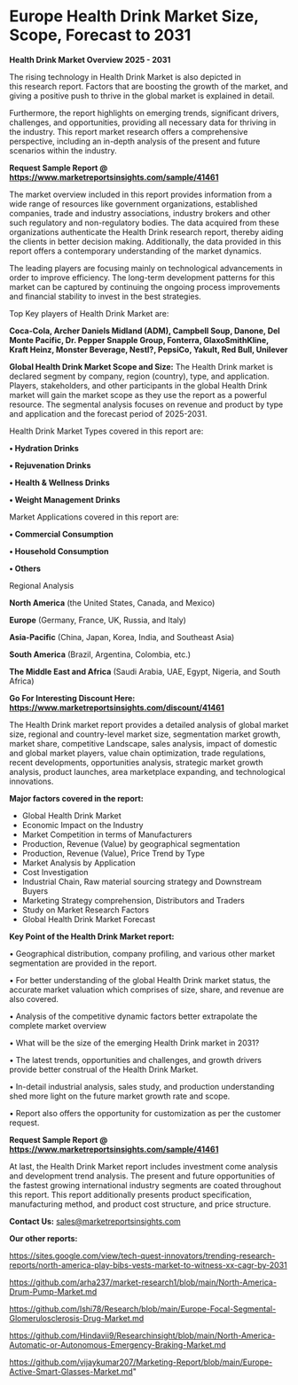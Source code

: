 # Europe Health Drink Market Size, Scope, Forecast to 2031

<Strong> Health Drink Market Overview 2025 - 2031</strong>

The rising technology in Health Drink Market is also depicted in this research report. Factors that are boosting the growth of the market, and giving a positive push to thrive in the global market is explained in detail.

Furthermore, the report highlights on emerging trends, significant drivers, challenges, and opportunities, providing all necessary data for thriving in the industry. This report market research offers a comprehensive perspective, including an in-depth analysis of the present and future scenarios within the industry.

<strong>Request Sample Report @ <a href=https://www.marketreportsinsights.com/sample/41461>https://www.marketreportsinsights.com/sample/41461</a></strong>

The market overview included in this report provides information from a wide range of resources like government organizations, established companies, trade and industry associations, industry brokers and other such regulatory and non-regulatory bodies. The data acquired from these organizations authenticate the Health Drink research report, thereby aiding the clients in better decision making. Additionally, the data provided in this report offers a contemporary understanding of the market dynamics.

The leading players are focusing mainly on technological advancements in order to improve efficiency. The long-term development patterns for this market can be captured by continuing the ongoing process improvements and financial stability to invest in the best strategies.

Top Key players of Health Drink Market are:

<strong>Coca-Cola, Archer Daniels Midland (ADM), Campbell Soup, Danone, Del Monte Pacific, Dr. Pepper Snapple Group, Fonterra, GlaxoSmithKline, Kraft Heinz, Monster Beverage, Nestl?, PepsiCo, Yakult, Red Bull, Unilever</strong>

<strong><b>Global Health Drink Market Scope and Size:</b></strong>
The Health Drink market is declared segment by company, region (country), type, and application. Players, stakeholders, and other participants in the global Health Drink market will gain the market scope as they use the report as a powerful resource. The segmental analysis focuses on revenue and product by type and application and the forecast period of 2025-2031.

Health Drink Market Types covered in this report are:

<strong>•  Hydration Drinks

•  Rejuvenation Drinks

•  Health & Wellness Drinks

•  Weight Management Drinks</strong>

Market Applications covered in this report are:

<strong>•  Commercial Consumption

•  Household Consumption

•  Others</strong> 

Regional Analysis

<strong>North America</strong> (the United States, Canada, and Mexico)

<strong>Europe</strong> (Germany, France, UK, Russia, and Italy)

<strong>Asia-Pacific</strong> (China, Japan, Korea, India, and Southeast Asia)

<strong>South America</strong> (Brazil, Argentina, Colombia, etc.)

<strong>The Middle East and Africa</strong> (Saudi Arabia, UAE, Egypt, Nigeria, and South Africa)

<strong>Go For Interesting Discount Here: <a href=https://www.marketreportsinsights.com/discount/41461>https://www.marketreportsinsights.com/discount/41461</a></strong>

The Health Drink market report provides a detailed analysis of global market size, regional and country-level market size, segmentation market growth, market share, competitive Landscape, sales analysis, impact of domestic and global market players, value chain optimization, trade regulations, recent developments, opportunities analysis, strategic market growth analysis, product launches, area marketplace expanding, and technological innovations.

<strong><b>Major factors covered in the report:</b></strong>
<ul>
  <li>Global Health Drink Market </li>
  <li>Economic Impact on the Industry</li>
  <li>Market Competition in terms of Manufacturers</li>
  <li>Production, Revenue (Value) by geographical segmentation</li>
  <li>Production, Revenue (Value), Price Trend by Type</li>
  <li>Market Analysis by Application</li>
  <li>Cost Investigation</li>
  <li>Industrial Chain, Raw material sourcing strategy and Downstream Buyers</li>
  <li>Marketing Strategy comprehension, Distributors and Traders</li>
  <li>Study on Market Research Factors</li>
  <li>Global Health Drink Market Forecast</li>
</ul>

<strong><b>Key Point of the Health Drink Market report:</b></strong>

• Geographical distribution, company profiling, and various other market segmentation are provided in the report.

• For better understanding of the global Health Drink market status, the accurate market valuation which comprises of size, share, and revenue are also covered.

• Analysis of the competitive dynamic factors better extrapolate the complete market overview

• What will be the size of the emerging Health Drink market in 2031?

• The latest trends, opportunities and challenges, and growth drivers provide better construal of the Health Drink Market.

• In-detail industrial analysis, sales study, and production understanding shed more light on the future market growth rate and scope.

• Report also offers the opportunity for customization as per the customer request.

<strong>Request Sample Report @ <a href=https://www.marketreportsinsights.com/sample/41461>https://www.marketreportsinsights.com/sample/41461</a></strong>

At last, the Health Drink Market report includes investment come analysis and development trend analysis. The present and future opportunities of the fastest growing international industry segments are coated throughout this report. This report additionally presents product specification, manufacturing method, and product cost structure, and price structure.

<strong>Contact Us:</strong>
sales@marketreportsinsights.com

<strong>Our other reports:</strong>

<a href=https://sites.google.com/view/tech-quest-innovators/trending-research-reports/north-america-play-bibs-vests-market-to-witness-xx-cagr-by-2031>https://sites.google.com/view/tech-quest-innovators/trending-research-reports/north-america-play-bibs-vests-market-to-witness-xx-cagr-by-2031</a>

<a href=https://github.com/arha237/market-research1/blob/main/North-America-Drum-Pump-Market.md>https://github.com/arha237/market-research1/blob/main/North-America-Drum-Pump-Market.md</a>

<a href=https://github.com/Ishi78/Research/blob/main/Europe-Focal-Segmental-Glomerulosclerosis-Drug-Market.md>https://github.com/Ishi78/Research/blob/main/Europe-Focal-Segmental-Glomerulosclerosis-Drug-Market.md</a>

<a href=https://github.com/Hindavii9/Researchinsight/blob/main/North-America-Automatic-or-Autonomous-Emergency-Braking-Market.md>https://github.com/Hindavii9/Researchinsight/blob/main/North-America-Automatic-or-Autonomous-Emergency-Braking-Market.md</a>

<a href=https://github.com/vijaykumar207/Marketing-Report/blob/main/Europe-Active-Smart-Glasses-Market.md>https://github.com/vijaykumar207/Marketing-Report/blob/main/Europe-Active-Smart-Glasses-Market.md</a>"
